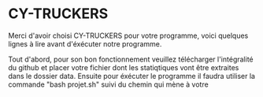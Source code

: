 # CY-TRUCKERS

Merci d'avoir choisi CY-TRUCKERS pour votre programme, voici quelques lignes à lire avant d'éxécuter notre programme.

Tout d'abord, pour son bon fonctionnement veuillez télécharger l'intégralité du github et placer votre fichier dont les statiqtiques vont être extraites dans le dossier data.
Ensuite pour éxécuter le programme il faudra utiliser la commande "bash projet.sh" suivi du chemin qui mène à votre 
